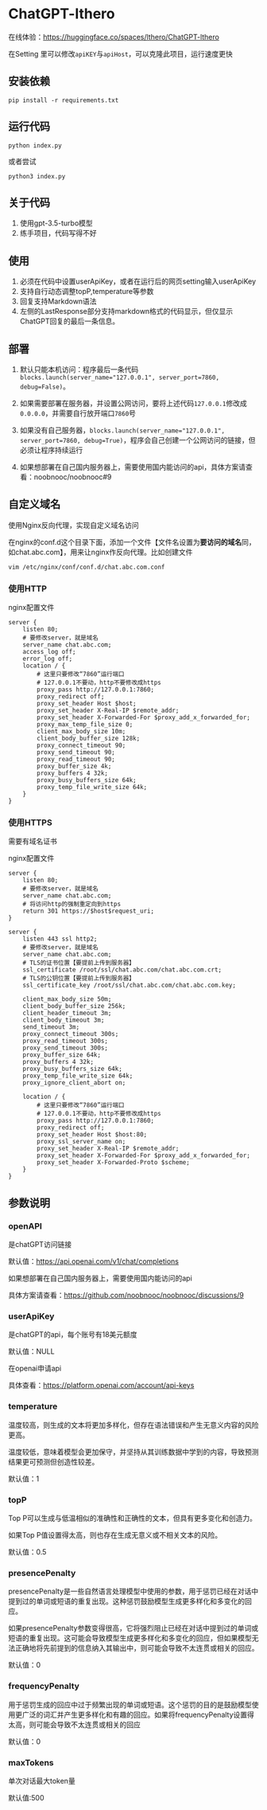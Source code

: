 # ChatGPT-lthero

在线体验：https://huggingface.co/spaces/lthero/ChatGPT-lthero

在Setting 里可以修改`apiKEY`与`apiHost`，可以克隆此项目，运行速度更快

## 安装依赖

```
pip install -r requirements.txt
```



## 运行代码

```
python index.py
```

或者尝试

```
python3 index.py
```

## 关于代码
1. 使用gpt-3.5-turbo模型
2. 练手项目，代码写得不好


## 使用

1. 必须在代码中设置userApiKey，或者在运行后的网页setting输入userApiKey
2. 支持自行动态调整topP,temperature等参数
3. 回复支持Markdown语法
4. 左侧的LastResponse部分支持markdown格式的代码显示，但仅显示ChatGPT回复的最后一条信息。





## 部署

1. 默认只能本机访问：程序最后一条代码`blocks.launch(server_name="127.0.0.1", server_port=7860, debug=False)`。

2. 如果需要部署在服务器，并设置公网访问，要将上述代码`127.0.0.1`修改成`0.0.0.0`，并需要自行放开端口`7860`号

3. 如果没有自己服务器，`blocks.launch(server_name="127.0.0.1", server_port=7860, debug=True)`，程序会自己创建一个公网访问的链接，但必须让程序持续运行

4. 如果想部署在自己国内服务器上，需要使用国内能访问的api，具体方案请查看：noobnooc/noobnooc#9

   
## 自定义域名

使用Nginx反向代理，实现自定义域名访问

在nginx的conf.d这个目录下面，添加一个文件【文件名设置为**要访问的域名**同，如chat.abc.com】，用来让nginx作反向代理。比如创建文件

```SHELL
vim /etc/nginx/conf/conf.d/chat.abc.com.conf
```

### 使用HTTP

nginx配置文件

```nginx
server {
	listen 80;
	# 要修改server，就是域名
    server_name chat.abc.com;
	access_log off;
	error_log off;
	location / {
		# 这里只要修改“7860”运行端口
        # 127.0.0.1不要动，http不要修改成https
		proxy_pass http://127.0.0.1:7860;   
		proxy_redirect off;
		proxy_set_header Host $host;
		proxy_set_header X-Real-IP $remote_addr;
		proxy_set_header X-Forwarded-For $proxy_add_x_forwarded_for;
		proxy_max_temp_file_size 0;
		client_max_body_size 10m;
		client_body_buffer_size 128k;
		proxy_connect_timeout 90;
		proxy_send_timeout 90;
		proxy_read_timeout 90;
		proxy_buffer_size 4k;
		proxy_buffers 4 32k;
		proxy_busy_buffers_size 64k;
		proxy_temp_file_write_size 64k;
	}
}
```





### 使用HTTPS

需要有域名证书

nginx配置文件

```Nginx
server {
    listen 80;
    # 要修改server，就是域名
    server_name chat.abc.com;
    # 将访问http的强制重定向到https
    return 301 https://$host$request_uri;
}

server {
    listen 443 ssl http2;
    # 要修改server，就是域名
    server_name chat.abc.com;
	# TLS的证书位置【要提前上传到服务器】
    ssl_certificate /root/ssl/chat.abc.com/chat.abc.com.crt;
    # TLS的公钥位置【要提前上传到服务器】
    ssl_certificate_key /root/ssl/chat.abc.com/chat.abc.com.key;

    client_max_body_size 50m;
    client_body_buffer_size 256k;
    client_header_timeout 3m;
    client_body_timeout 3m;
    send_timeout 3m;
    proxy_connect_timeout 300s;
    proxy_read_timeout 300s;
    proxy_send_timeout 300s;
    proxy_buffer_size 64k;
    proxy_buffers 4 32k;
    proxy_busy_buffers_size 64k;
    proxy_temp_file_write_size 64k;
    proxy_ignore_client_abort on;

    location / {
        # 这里只要修改“7860”运行端口
        # 127.0.0.1不要动，http不要修改成https
        proxy_pass http://127.0.0.1:7860;
        proxy_redirect off;
        proxy_set_header Host $host:80;
        proxy_ssl_server_name on;
        proxy_set_header X-Real-IP $remote_addr;
        proxy_set_header X-Forwarded-For $proxy_add_x_forwarded_for;
        proxy_set_header X-Forwarded-Proto $scheme;
    }
}
```



## 参数说明

### openAPI

是chatGPT访问链接

默认值：https://api.openai.com/v1/chat/completions

如果想部署在自己国内服务器上，需要使用国内能访问的api

具体方案请查看：https://github.com/noobnooc/noobnooc/discussions/9



### userApiKey

是chatGPT的api，每个账号有18美元额度

默认值：NULL

在openai申请api

具体查看：https://platform.openai.com/account/api-keys



### temperature

温度较高，则生成的文本将更加多样化，但存在语法错误和产生无意义内容的风险更高。

温度较低，意味着模型会更加保守，并坚持从其训练数据中学到的内容，导致预测结果更可预测但创造性较差。

默认值：1



### topP

Top P可以生成与低温相似的准确性和正确性的文本，但具有更多变化和创造力。

如果Top P值设置得太高，则也存在生成无意义或不相关文本的风险。

默认值：0.5



### presencePenalty

presencePenalty是一些自然语言处理模型中使用的参数，用于惩罚已经在对话中提到过的单词或短语的重复出现。这种惩罚鼓励模型生成更多样化和多变化的回应。

如果presencePenalty参数变得很高，它将强烈阻止已经在对话中提到过的单词或短语的重复出现。这可能会导致模型生成更多样化和多变化的回应，但如果模型无法正确地将先前提到的信息纳入其输出中，则可能会导致不太连贯或相关的回应。

默认值：0



### frequencyPenalty

用于惩罚生成的回应中过于频繁出现的单词或短语。这个惩罚的目的是鼓励模型使用更广泛的词汇并产生更多样化和有趣的回应。如果将frequencyPenalty设置得太高，则可能会导致不太连贯或相关的回应

默认值：0



### maxTokens

单次对话最大token量

默认值:500
